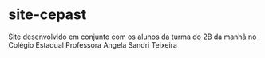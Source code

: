 # site-cepast
Site desenvolvido em conjunto com os alunos da turma do 2B da manhã no Colégio Estadual Professora Angela Sandri Teixeira
